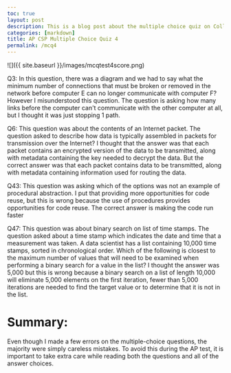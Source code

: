 ```yaml
---
toc: true
layout: post
description: This is a blog post about the multiple choice quiz on Collegeboard about Big Idea 4
categories: [markdown]
title: AP CSP Multiple Choice Quiz 4 
permalink: /mcq4
---
```



![]({{ site.baseurl }}/images/mcqtest4score.png)


Q3: In this question, there was a diagram and we had to say what the minimum number of connections that must be broken or removed in the network before computer E can no longer communicate with computer F? However I misunderstood this question. The question is asking how many links before the computer can't communicate with the other computer at all, but I thought it was just stopping 1 path.

Q6: This question was about the contents of an Internet packet. The question asked to describe how data is typically assembled in packets for transmission over the Internet? I thought that the answer was that each packet contains an encrypted version of the data to be transmitted, along with metadata containing the key needed to decrypt the data. But the correct answer was that each packet contains data to be transmitted, along with metadata containing information used for routing the data.

Q43: This question was asking which of the options was not an example of procedural abstraction. I put that providing more opportunities for code reuse, but this is wrong because the use of procedures provides opportunities for code reuse. The correct answer is making the code run faster

Q47: This question was about binary search on list of time stamps. The question asked about a time stamp which indicates the date and time that a measurement was taken. A data scientist has a list containing 10,000 time stamps, sorted in chronological order. Which of the following is closest to the maximum number of values that will need to be examined when performing a binary search for a value in the list? I thought the answer was 5,000 but this is wrong because a binary search on a list of length 10,000 will eliminate 5,000 elements on the first iteration, fewer than 5,000 iterations are needed to find the target value or to determine that it is not in the list.


# Summary:

Even though I made a few errors on the multiple-choice questions, the majority were simply careless mistakes. To avoid this during the AP test, it is important to take extra care while reading both the questions and all of the answer choices.




